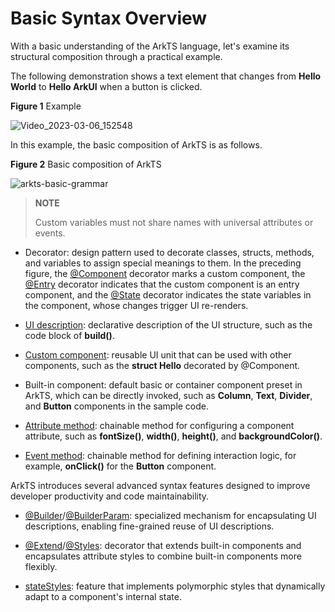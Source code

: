# Basic Syntax Overview
<!--Kit: ArkUI-->
<!--Subsystem: ArkUI-->
<!--Owner: @jiyujia926-->
<!--Designer: @s10021109-->
<!--Tester: @TerryTsao-->
<!--Adviser: @zhang_yixin13-->

With a basic understanding of the ArkTS language, let's examine its structural composition through a practical example.

The following demonstration shows a text element that changes from **Hello World** to **Hello ArkUI** when a button is clicked.

  **Figure 1** Example 

![Video_2023-03-06_152548](figures/Video_2023-03-06_152548.gif)

In this example, the basic composition of ArkTS is as follows.

  **Figure 2** Basic composition of ArkTS 

![arkts-basic-grammar](figures/arkts-basic-grammar.png)

> **NOTE**
>
> Custom variables must not share names with universal attributes or events.

- Decorator: design pattern used to decorate classes, structs, methods, and variables to assign special meanings to them. In the preceding figure, the [@Component](arkts-create-custom-components.md#component) decorator marks a custom component, the [@Entry](arkts-create-custom-components.md#entry) decorator indicates that the custom component is an entry component, and the [@State](arkts-state.md) decorator indicates the state variables in the component, whose changes trigger UI re-renders.

- [UI description](arkts-declarative-ui-description.md): declarative description of the UI structure, such as the code block of **build()**.

- [Custom component](arkts-create-custom-components.md): reusable UI unit that can be used with other components, such as the **struct Hello** decorated by @Component.

- Built-in component: default basic or container component preset in ArkTS, which can be directly invoked, such as **Column**, **Text**, **Divider**, and **Button** components in the sample code.

- [Attribute method](../../reference/apis-arkui/arkui-ts/ts-component-general-attributes.md): chainable method for configuring a component attribute, such as **fontSize()**, **width()**, **height()**, and **backgroundColor()**.

- [Event method](../../reference/apis-arkui/arkui-ts/ts-component-general-events.md): chainable method for defining interaction logic, for example, **onClick()** for the **Button** component.

ArkTS introduces several advanced syntax features designed to improve developer productivity and code maintainability.

- [@Builder](arkts-builder.md)/[@BuilderParam](arkts-builderparam.md): specialized mechanism for encapsulating UI descriptions, enabling fine-grained reuse of UI descriptions.

- [@Extend](arkts-extend.md)/[@Styles](arkts-style.md): decorator that extends built-in components and encapsulates attribute styles to combine built-in components more flexibly.

- [stateStyles](arkts-statestyles.md): feature that implements polymorphic styles that dynamically adapt to a component's internal state.
